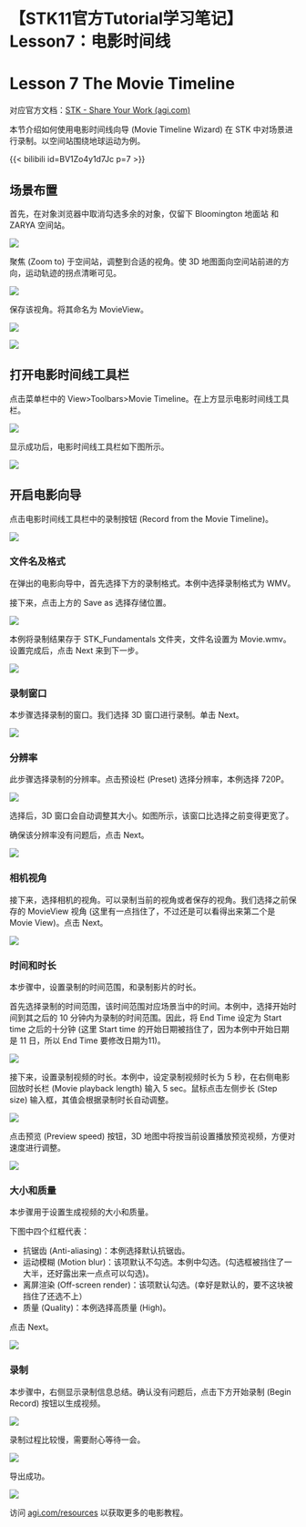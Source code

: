 # 【STK11官方Tutorial学习笔记】Lesson7：电影时间线


# Lesson 7 The Movie Timeline
对应官方文档：[STK - Share Your Work (agi.com)](https://help.agi.com/stk/11.6.1/index.htm#training/StartShareWork.htm%3FTocPath%3DTraining%7CLevel%25201%2520-%2520Beginner%2520Training%7C_____7)

本节介绍如何使用电影时间线向导 (Movie Timeline Wizard) 在 STK 中对场景进行录制。以空间站围绕地球运动为例。

{{< bilibili id=BV1Zo4y1d7Jc p=7 >}}

## 场景布置

首先，在对象浏览器中取消勾选多余的对象，仅留下 Bloomington 地面站 和 ZARYA 空间站。

![](/img/STK_Tutorial/Lesson7/01.png)

聚焦 (Zoom to) 于空间站，调整到合适的视角。使 3D 地图面向空间站前进的方向，运动轨迹的拐点清晰可见。

![](/img/STK_Tutorial/Lesson7/02.png)

保存该视角。将其命名为 MovieView。

![](/img/STK_Tutorial/Lesson7/03.png)

![](/img/STK_Tutorial/Lesson7/04.png)

## 打开电影时间线工具栏

点击菜单栏中的 View>Toolbars>Movie Timeline。在上方显示电影时间线工具栏。

![](/img/STK_Tutorial/Lesson7/05.png)

显示成功后，电影时间线工具栏如下图所示。

![](/img/STK_Tutorial/Lesson7/06.png)

## 开启电影向导

点击电影时间线工具栏中的录制按钮 (Record from the Movie Timeline)。

![](/img/STK_Tutorial/Lesson7/07.png)

### 文件名及格式

在弹出的电影向导中，首先选择下方的录制格式。本例中选择录制格式为 WMV。

接下来，点击上方的 Save as 选择存储位置。

![](/img/STK_Tutorial/Lesson7/08.png)

本例将录制结果存于 STK_Fundamentals 文件夹，文件名设置为 Movie.wmv。设置完成后，点击 Next 来到下一步。

![](/img/STK_Tutorial/Lesson7/09.png)

### 录制窗口

本步骤选择录制的窗口。我们选择 3D 窗口进行录制。单击 Next。

![](/img/STK_Tutorial/Lesson7/10.png)

### 分辨率

此步骤选择录制的分辨率。点击预设栏 (Preset) 选择分辨率，本例选择 720P。

![](/img/STK_Tutorial/Lesson7/11.png)

选择后，3D 窗口会自动调整其大小。如图所示，该窗口比选择之前变得更宽了。

确保该分辨率没有问题后，点击 Next。

![](/img/STK_Tutorial/Lesson7/12.png)

### 相机视角
接下来，选择相机的视角。可以录制当前的视角或者保存的视角。我们选择之前保存的 MovieView 视角 (这里有一点挡住了，不过还是可以看得出来第二个是 Movie View)。点击 Next。

![](/img/STK_Tutorial/Lesson7/13.png)

### 时间和时长

本步骤中，设置录制的时间范围，和录制影片的时长。

首先选择录制的时间范围，该时间范围对应场景当中的时间。本例中，选择开始时间到其之后的 10 分钟内为录制的时间范围。因此，将 End Time 设定为 Start time 之后的十分钟 (这里 Start time 的开始日期被挡住了，因为本例中开始日期是 11 日，所以 End Time 要修改日期为11)。

![](/img/STK_Tutorial/Lesson7/14.png)

接下来，设置录制视频的时长。本例中，设定录制视频时长为 5 秒，在右侧电影回放时长栏 (Movie playback length) 输入 5 sec。鼠标点击左侧步长 (Step size) 输入框，其值会根据录制时长自动调整。

![](/img/STK_Tutorial/Lesson7/15.png)

点击预览 (Preview speed) 按钮，3D 地图中将按当前设置播放预览视频，方便对速度进行调整。

![](/img/STK_Tutorial/Lesson7/16.png)

### 大小和质量

本步骤用于设置生成视频的大小和质量。

下图中四个红框代表：

* 抗锯齿 (Anti-aliasing)：本例选择默认抗锯齿。
* 运动模糊 (Motion blur)：该项默认不勾选。本例中勾选。(勾选框被挡住了一大半，还好露出来一点点可以勾选)。
* 离屏渲染 (Off-screen render)：该项默认勾选。(幸好是默认的，要不这块被挡住了还选不上）
* 质量 (Quality)：本例选择高质量 (High)。

点击 Next。

![](/img/STK_Tutorial/Lesson7/17.png)

### 录制

本步骤中，右侧显示录制信息总结。确认没有问题后，点击下方开始录制 (Begin Record) 按钮以生成视频。

![](/img/STK_Tutorial/Lesson7/18.png)

录制过程比较慢，需要耐心等待一会。

![](/img/STK_Tutorial/Lesson7/19.png)

导出成功。

![](/img/STK_Tutorial/Lesson7/20.png)

访问 [agi.com/resources](agi.com/resources) 以获取更多的电影教程。

